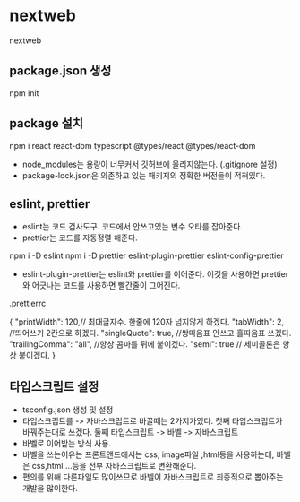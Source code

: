 # nextweb
nextweb

## package.json 생성
npm init
## package 설치

npm i react react-dom typescript @types/react @types/react-dom

- node_modules는 용량이 너무커서 깃허브에 올리지않는다. (.gitignore 설정)
- package-lock.json은 의존하고 있는 패키지의 정확한 버전들이 적혀있다.

## eslint, prettier

- eslint는 코드 검사도구. 코드에서 안쓰고있는 변수 오타를 잡아준다.
- prettier는 코드를 자동정렬 해준다.

npm i -D eslint
npm i -D prettier eslint-plugin-prettier eslint-config-prettier

- eslint-plugin-prettier는 eslint와 prettier를 이어준다. 이것을 사용하면 prettier와 어긋나는 코드를 사용하면 빨간줄이 그어진다.

.prettierrc

{
  "printWidth": 120,// 최대글자수. 한줄에 120자 넘지않게 하겠다.
  "tabWidth": 2,  //띄어쓰기 2칸으로 하겠다.
  "singleQuote": true, //쌍따옴표 안쓰고 홀따옴표 쓰겠다.
  "trailingComma": "all", //항상 콤마를 뒤에 붙이겠다.
  "semi": true // 세미콜론은 항상 붙이겠다.
}

## 타입스크립트 설정

- tsconfig.json 생성 및 설정
- 타입스크립트를 -> 자바스크립트로 바꿀때는 2가지가있다. 첫째 타입스크립트가 바꿔주는대로 쓰겠다. 둘째 타입스크립트 -> 바벨 -> 자바스크립트
- 바벨로 이어받는 방식 사용.
- 바벨을 쓰는이유는 프론트앤드에서는 css, image파일 ,html등을 사용하는데, 바벨은 css,html ...등을 전부 자바스크립트로 변환해준다.
- 편의를 위해 다른파일도 많이쓰므로 바벨이 자바스크립트로 최종적으로 뽑아주는 개발을 많이한다.